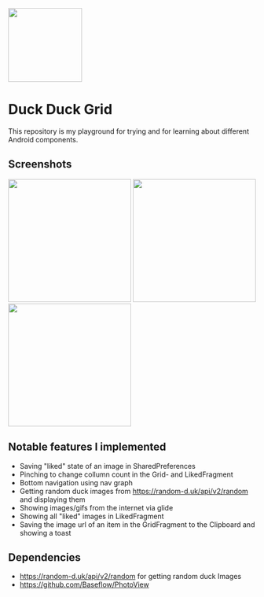 <img src=https://github.com/oblassgit/DuckDuckGrid/assets/114983621/244bac5c-4c60-425c-91af-43e79579183a width=150>

# Duck Duck Grid
This repository is my playground for trying and for learning about different Android components.


## Screenshots
<div>
  <img src=https://github.com/oblassgit/DuckDuckGrid/assets/114983621/0118b172-058c-443e-89c5-d467b9329a90 width=250>
  <img src=https://github.com/oblassgit/DuckDuckGrid/assets/114983621/ad994d37-5ade-4fe6-846f-da050d48ed6a width=250>
  <img src=https://github.com/oblassgit/DuckDuckGrid/assets/114983621/e0c37655-c538-4e6b-a578-2b10a7f4d4e8 width=250>

</div>

## Notable features I implemented
- Saving "liked" state of an image in SharedPreferences
- Pinching to change collumn count in the Grid- and LikedFragment
- Bottom navigation using nav graph
- Getting random duck images from https://random-d.uk/api/v2/random and displaying them
- Showing images/gifs from the internet via glide
- Showing all "liked" images in LikedFragment
- Saving the image url of an item in the GridFragment to the Clipboard and showing a toast

## Dependencies
- https://random-d.uk/api/v2/random for getting random duck Images
- https://github.com/Baseflow/PhotoView
